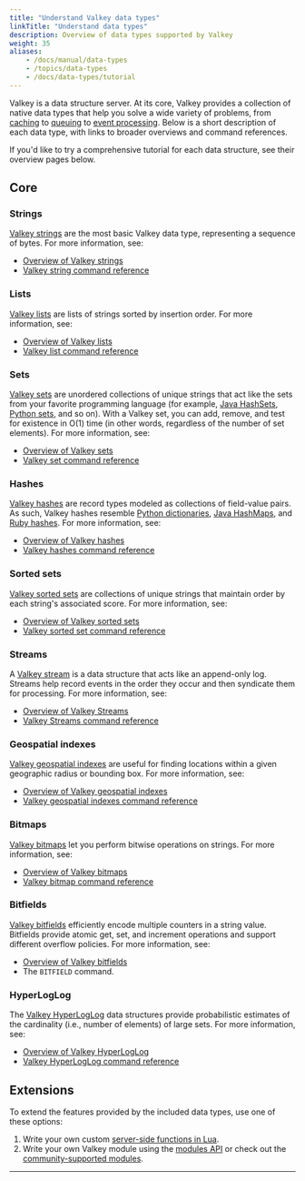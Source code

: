 ```yaml
---
title: "Understand Valkey data types"
linkTitle: "Understand data types"
description: Overview of data types supported by Valkey
weight: 35
aliases:
    - /docs/manual/data-types
    - /topics/data-types
    - /docs/data-types/tutorial
---
```


Valkey is a data structure server.
At its core, Valkey provides a collection of native data types that help you solve a wide variety of problems, from [caching](/docs/manual/client-side-caching/) to [queuing](/docs/data-types/lists/) to [event processing](/docs/data-types/streams/).
Below is a short description of each data type, with links to broader overviews and command references.

If you'd like to try a comprehensive tutorial for each data structure, see their overview pages below.


## Core

### Strings 

[Valkey strings](/docs/data-types/strings) are the most basic Valkey data type, representing a sequence of bytes.
For more information, see:

* [Overview of Valkey strings](/docs/data-types/strings/)
* [Valkey string command reference](/commands/?group=string)

### Lists

[Valkey lists](/docs/data-types/lists) are lists of strings sorted by insertion order.
For more information, see:

* [Overview of Valkey lists](/docs/data-types/lists/)
* [Valkey list command reference](/commands/?group=list)

### Sets

[Valkey sets](/docs/data-types/sets) are unordered collections of unique strings that act like the sets from your favorite programming language (for example, [Java HashSets](https://docs.oracle.com/javase/7/docs/api/java/util/HashSet.html), [Python sets](https://docs.python.org/3.10/library/stdtypes.html#set-types-set-frozenset), and so on).
With a Valkey set, you can add, remove, and test for existence in O(1) time (in other words, regardless of the number of set elements).
For more information, see:

* [Overview of Valkey sets](/docs/data-types/sets/)
* [Valkey set command reference](/commands/?group=set)

### Hashes

[Valkey hashes](/docs/data-types/hashes) are record types modeled as collections of field-value pairs.
As such, Valkey hashes resemble [Python dictionaries](https://docs.python.org/3/tutorial/datastructures.html#dictionaries), [Java HashMaps](https://docs.oracle.com/javase/8/docs/api/java/util/HashMap.html), and [Ruby hashes](https://ruby-doc.org/core-3.1.2/Hash.html).
For more information, see:

* [Overview of Valkey hashes](/docs/data-types/hashes/)
* [Valkey hashes command reference](/commands/?group=hash)

### Sorted sets

[Valkey sorted sets](/docs/data-types/sorted-sets) are collections of unique strings that maintain order by each string's associated score.
For more information, see:

* [Overview of Valkey sorted sets](/docs/data-types/sorted-sets)
* [Valkey sorted set command reference](/commands/?group=sorted-set)

### Streams

A [Valkey stream](/docs/data-types/streams) is a data structure that acts like an append-only log.
Streams help record events in the order they occur and then syndicate them for processing.
For more information, see:

* [Overview of Valkey Streams](/docs/data-types/streams)
* [Valkey Streams command reference](/commands/?group=stream)

### Geospatial indexes

[Valkey geospatial indexes](/docs/data-types/geospatial) are useful for finding locations within a given geographic radius or bounding box.
For more information, see:

* [Overview of Valkey geospatial indexes](/docs/data-types/geospatial/)
* [Valkey geospatial indexes command reference](/commands/?group=geo)

### Bitmaps

[Valkey bitmaps](/docs/data-types/bitmaps/) let you perform bitwise operations on strings. 
For more information, see:

* [Overview of Valkey bitmaps](/docs/data-types/bitmaps/)
* [Valkey bitmap command reference](/commands/?group=bitmap)

### Bitfields

[Valkey bitfields](/docs/data-types/bitfields/) efficiently encode multiple counters in a string value.
Bitfields provide atomic get, set, and increment operations and support different overflow policies.
For more information, see:

* [Overview of Valkey bitfields](/docs/data-types/bitfields/)
* The `BITFIELD` command.

### HyperLogLog

The [Valkey HyperLogLog](/docs/data-types/hyperloglogs) data structures provide probabilistic estimates of the cardinality (i.e., number of elements) of large sets. For more information, see:

* [Overview of Valkey HyperLogLog](/docs/data-types/hyperloglogs)
* [Valkey HyperLogLog command reference](/commands/?group=hyperloglog)

## Extensions

To extend the features provided by the included data types, use one of these options:

1. Write your own custom [server-side functions in Lua](/docs/manual/programmability/).
1. Write your own Valkey module using the [modules API](/docs/reference/modules/) or check out the [community-supported modules](/docs/modules/).

<hr>
